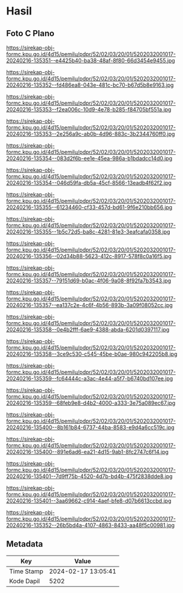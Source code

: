# Hasil

## Foto C Plano

https://sirekap-obj-formc.kpu.go.id/4d15/pemilu/pdpr/52/02/03/20/01/5202032001017-20240216-135351--e4425b40-ba38-48af-8f80-66d3454e9455.jpg

https://sirekap-obj-formc.kpu.go.id/4d15/pemilu/pdpr/52/02/03/20/01/5202032001017-20240216-135352--fd486ea8-043e-481c-bc70-b67d5b8e9163.jpg

https://sirekap-obj-formc.kpu.go.id/4d15/pemilu/pdpr/52/02/03/20/01/5202032001017-20240216-135353--f2ea006c-10d9-4e78-b285-f84705bf551a.jpg

https://sirekap-obj-formc.kpu.go.id/4d15/pemilu/pdpr/52/02/03/20/01/5202032001017-20240216-135353--2e256a9c-ab0b-4d96-883c-3b2344760ff0.jpg

https://sirekap-obj-formc.kpu.go.id/4d15/pemilu/pdpr/52/02/03/20/01/5202032001017-20240216-135354--083d2f6b-ee1e-45ea-986a-b1bdadcc14d0.jpg

https://sirekap-obj-formc.kpu.go.id/4d15/pemilu/pdpr/52/02/03/20/01/5202032001017-20240216-135354--046d59fa-db5a-45cf-8566-13eadb4f62f2.jpg

https://sirekap-obj-formc.kpu.go.id/4d15/pemilu/pdpr/52/02/03/20/01/5202032001017-20240216-135355--61234460-cf33-457d-bd61-9f6e210bb656.jpg

https://sirekap-obj-formc.kpu.go.id/4d15/pemilu/pdpr/52/02/03/20/01/5202032001017-20240216-135355--1b5c72d5-ba8c-4281-81e3-3eafcafa0358.jpg

https://sirekap-obj-formc.kpu.go.id/4d15/pemilu/pdpr/52/02/03/20/01/5202032001017-20240216-135356--02d34b88-5623-412c-8917-578f8c0a16f5.jpg

https://sirekap-obj-formc.kpu.go.id/4d15/pemilu/pdpr/52/02/03/20/01/5202032001017-20240216-135357--79151d69-b0ac-4f06-9a08-8f92fa7b3543.jpg

https://sirekap-obj-formc.kpu.go.id/4d15/pemilu/pdpr/52/02/03/20/01/5202032001017-20240216-135357--ea137c2e-4c6f-4b56-893b-3a09f08052cc.jpg

https://sirekap-obj-formc.kpu.go.id/4d15/pemilu/pdpr/52/02/03/20/01/5202032001017-20240216-135358--0e4b2fff-6ae9-4388-abda-6201d0397117.jpg

https://sirekap-obj-formc.kpu.go.id/4d15/pemilu/pdpr/52/02/03/20/01/5202032001017-20240216-135358--3ce9c530-c545-45be-b0ae-980c942205b8.jpg

https://sirekap-obj-formc.kpu.go.id/4d15/pemilu/pdpr/52/02/03/20/01/5202032001017-20240216-135359--fc64444c-a3ac-4e44-a5f7-b6740bd107ee.jpg

https://sirekap-obj-formc.kpu.go.id/4d15/pemilu/pdpr/52/02/03/20/01/5202032001017-20240216-135359--68feb9e8-d4b2-4000-a333-3e75a089ec67.jpg

https://sirekap-obj-formc.kpu.go.id/4d15/pemilu/pdpr/52/02/03/20/01/5202032001017-20240216-135400--8b161b84-6737-44ba-8583-e9d4a6cc519c.jpg

https://sirekap-obj-formc.kpu.go.id/4d15/pemilu/pdpr/52/02/03/20/01/5202032001017-20240216-135400--891e6ad6-ea21-4d15-9ab1-8fc2747c6f14.jpg

https://sirekap-obj-formc.kpu.go.id/4d15/pemilu/pdpr/52/02/03/20/01/5202032001017-20240216-135401--7d9ff75b-4520-4d7b-bd4b-475f2838dde8.jpg

https://sirekap-obj-formc.kpu.go.id/4d15/pemilu/pdpr/52/02/03/20/01/5202032001017-20240216-135401--3aa69662-c914-4aef-bfe8-d07b6613ccbd.jpg

https://sirekap-obj-formc.kpu.go.id/4d15/pemilu/pdpr/52/02/03/20/01/5202032001017-20240216-135352--26b5bd4a-4107-4863-8433-aa48f5c00981.jpg


## Metadata

| Key        | Value               |
| ---------- | ------------------- |
| Time Stamp | 2024-02-17 13:05:41 |
| Kode Dapil | 5202                |



